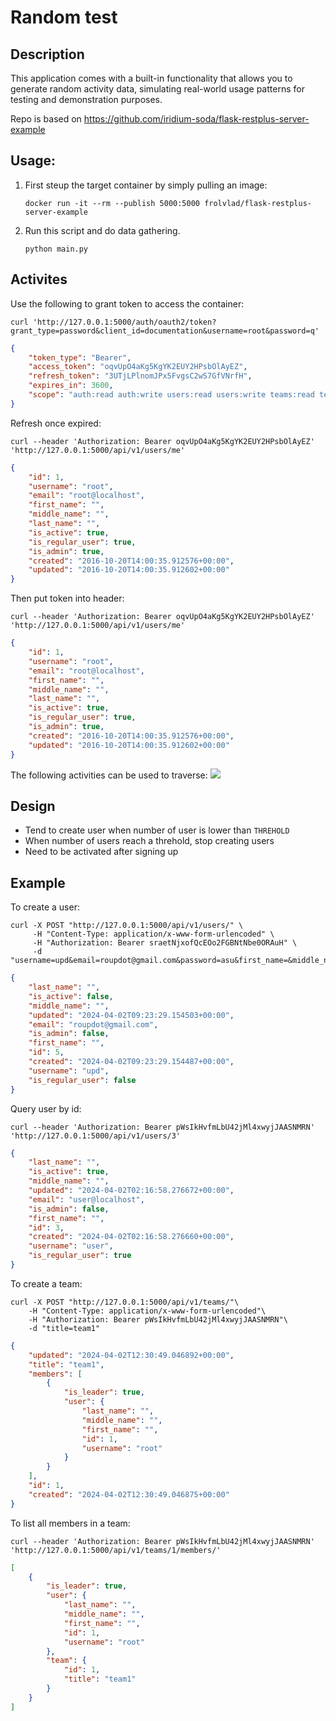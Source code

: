 # Random test
## Description
This application comes with a built-in functionality that allows you to generate random activity data, simulating real-world usage patterns for testing and demonstration purposes.

Repo is based on https://github.com/iridium-soda/flask-restplus-server-example
## Usage:
1. First steup the target container by simply pulling an image:
    ```shell
    docker run -it --rm --publish 5000:5000 frolvlad/flask-restplus-server-example
    ```
2. Run this script and do data gathering.
    ```shell
    python main.py
    ```
## Activites

Use the following to grant token to access the container:
```
curl 'http://127.0.0.1:5000/auth/oauth2/token?grant_type=password&client_id=documentation&username=root&password=q'
```
```json
{
    "token_type": "Bearer",
    "access_token": "oqvUpO4aKg5KgYK2EUY2HPsbOlAyEZ",
    "refresh_token": "3UTjLPlnomJPx5FvgsC2wS7GfVNrfH",
    "expires_in": 3600,
    "scope": "auth:read auth:write users:read users:write teams:read teams:write"
}
```

Refresh once expired:
```shell
curl --header 'Authorization: Bearer oqvUpO4aKg5KgYK2EUY2HPsbOlAyEZ' 'http://127.0.0.1:5000/api/v1/users/me'
```
```json
{
    "id": 1,
    "username": "root",
    "email": "root@localhost",
    "first_name": "",
    "middle_name": "",
    "last_name": "",
    "is_active": true,
    "is_regular_user": true,
    "is_admin": true,
    "created": "2016-10-20T14:00:35.912576+00:00",
    "updated": "2016-10-20T14:00:35.912602+00:00"
}
```

Then put token into header:
```shell
curl --header 'Authorization: Bearer oqvUpO4aKg5KgYK2EUY2HPsbOlAyEZ' 'http://127.0.0.1:5000/api/v1/users/me'
```
```json
{
    "id": 1,
    "username": "root",
    "email": "root@localhost",
    "first_name": "",
    "middle_name": "",
    "last_name": "",
    "is_active": true,
    "is_regular_user": true,
    "is_admin": true,
    "created": "2016-10-20T14:00:35.912576+00:00",
    "updated": "2016-10-20T14:00:35.912602+00:00"
}
```

The following activities can be used to traverse:
![](https://raw.githubusercontent.com/frol/flask-restplus-server-example/master/docs/static/Flask_RESTplus_Example_API.png)

## Design
- Tend to create user when number of user is lower than `THREHOLD`
- When number of users reach a threhold, stop creating users
- Need to be activated after signing up 

## Example

To create a user:
```shell
curl -X POST "http://127.0.0.1:5000/api/v1/users/" \
     -H "Content-Type: application/x-www-form-urlencoded" \
     -H "Authorization: Bearer sraetNjxofQcEOo2FGBNtNbe0ORAuH" \
     -d "username=upd&email=roupdot@gmail.com&password=asu&first_name=&middle_name=&last_name="
```
```json
{
    "last_name": "",
    "is_active": false,
    "middle_name": "",
    "updated": "2024-04-02T09:23:29.154503+00:00",
    "email": "roupdot@gmail.com",
    "is_admin": false,
    "first_name": "",
    "id": 5,
    "created": "2024-04-02T09:23:29.154487+00:00",
    "username": "upd",
    "is_regular_user": false
}
```

Query user by id:
```
curl --header 'Authorization: Bearer pWsIkHvfmLbU42jMl4xwyjJAASNMRN' 'http://127.0.0.1:5000/api/v1/users/3'
```
```json
{
    "last_name": "",
    "is_active": true,
    "middle_name": "",
    "updated": "2024-04-02T02:16:58.276672+00:00",
    "email": "user@localhost",
    "is_admin": false,
    "first_name": "",
    "id": 3,
    "created": "2024-04-02T02:16:58.276660+00:00",
    "username": "user",
    "is_regular_user": true
}
```

To create a team:
```shell
curl -X POST "http://127.0.0.1:5000/api/v1/teams/"\
    -H "Content-Type: application/x-www-form-urlencoded"\
    -H "Authorization: Bearer pWsIkHvfmLbU42jMl4xwyjJAASNMRN"\
    -d "title=team1"
```
```json
{
    "updated": "2024-04-02T12:30:49.046892+00:00",
    "title": "team1",
    "members": [
        {
            "is_leader": true,
            "user": {
                "last_name": "",
                "middle_name": "",
                "first_name": "",
                "id": 1,
                "username": "root"
            }
        }
    ],
    "id": 1,
    "created": "2024-04-02T12:30:49.046875+00:00"
}
```

To list all members in a team:
```shell
curl --header 'Authorization: Bearer pWsIkHvfmLbU42jMl4xwyjJAASNMRN' 'http://127.0.0.1:5000/api/v1/teams/1/members/'
```
```json
[
    {
        "is_leader": true,
        "user": {
            "last_name": "",
            "middle_name": "",
            "first_name": "",
            "id": 1,
            "username": "root"
        },
        "team": {
            "id": 1,
            "title": "team1"
        }
    }
]
```
